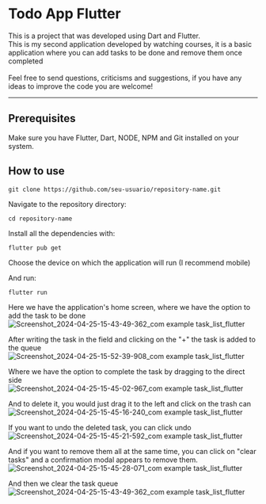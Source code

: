 # Todo App Flutter

<p>
This is a project that was developed using Dart and Flutter. 
<br>
This is my second application developed by watching courses, it is a basic application where you can add tasks to be done and remove them once completed
<br>
<br>
Feel free to send questions, criticisms and suggestions, if you have any ideas to improve the code you are welcome!
</p>

---

## Prerequisites
<p>
Make sure you have Flutter, Dart, NODE, NPM and Git installed on your system.
</p>

## How to use

```
git clone https://github.com/seu-usuario/repository-name.git
```

<p>
Navigate to the repository directory:
</p>

```
cd repository-name
```

<p>
Install all the dependencies with:
</p>

```
flutter pub get
```

<p>
Choose the device on which the application will run (I recommend mobile)
</p>

<p>
And run:
</p>

```
flutter run
```

Here we have the application's home screen, where we have the option to add the task to be done
![Screenshot_2024-04-25-15-43-49-362_com example task_list_flutter](https://github.com/brunoalksouza/todo_app_flutter/assets/80255960/3b7a3c2b-6adc-4f0b-b52e-f97611e4a295)

After writing the task in the field and clicking on the "+" the task is added to the queue
![Screenshot_2024-04-25-15-52-39-908_com example task_list_flutter](https://github.com/brunoalksouza/todo_app_flutter/assets/80255960/df77f51a-438e-49b0-8086-58fa58e5dbb2)

Where we have the option to complete the task by dragging to the direct side
![Screenshot_2024-04-25-15-45-02-967_com example task_list_flutter](https://github.com/brunoalksouza/todo_app_flutter/assets/80255960/cc63bc89-7c7e-4100-b31d-ce9d7adc57ad)

And to delete it, you would just drag it to the left and click on the trash can
![Screenshot_2024-04-25-15-45-16-240_com example task_list_flutter](https://github.com/brunoalksouza/todo_app_flutter/assets/80255960/012935a0-0d55-42dd-9c94-363ccc54106f)

If you want to undo the deleted task, you can click undo
![Screenshot_2024-04-25-15-45-21-592_com example task_list_flutter](https://github.com/brunoalksouza/todo_app_flutter/assets/80255960/0b2a9223-49b5-4b4f-b9cb-167055e20f28)

And if you want to remove them all at the same time, you can click on "clear tasks" and a confirmation modal appears to remove them.
![Screenshot_2024-04-25-15-45-28-071_com example task_list_flutter](https://github.com/brunoalksouza/todo_app_flutter/assets/80255960/87811add-a5f9-4db6-96a4-3faf3b531b6f)

And then we clear the task queue
![Screenshot_2024-04-25-15-43-49-362_com example task_list_flutter](https://github.com/brunoalksouza/todo_app_flutter/assets/80255960/d3b1c1f8-8c69-4750-9ea6-085e5a99cd35)




